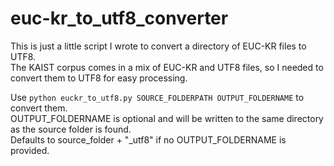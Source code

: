 # euc-kr_to_utf8_converter
This is just a little script I wrote to convert a directory of EUC-KR files to UTF8.  
The KAIST corpus comes in a mix of EUC-KR and UTF8 files, so I needed to convert them to UTF8 for easy processing.

Use `python euckr_to_utf8.py SOURCE_FOLDERPATH OUTPUT_FOLDERNAME` to convert them.  
OUTPUT_FOLDERNAME is optional and will be written to the same directory as the source folder is found.  
Defaults to source_folder + "\_utf8" if no OUTPUT_FOLDERNAME is provided.
